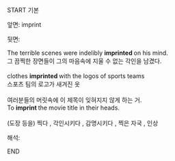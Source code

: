 START
기본

앞면:
imprint


뒷면:
<div>The terrible scenes were indelibly <b>imprinted </b>on his mind. </div><div>그 끔찍한 장면들이 그의 마음속에 지울 수 없는 각인을 남겼다.</div><div><br></div><div><div>clothes <b>imprinted </b>with the logos of sports teams </div><div>스포츠 팀의 로고가 새겨진 옷</div></div><div><br></div><div><div><div>여러분들의 머릿속에 이 제목이 잊혀지지 않게 하는 거.</div></div><div><div>To <b>imprint </b>the movie title in their heads.</div></div></div><div><br></div><div>(도장 등을) 찍다 , 각인시키다 , 감명시키다 , 찍은 자국 , 인상</div>


해석:

END
